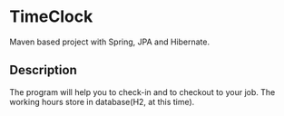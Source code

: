 # TimeClock
Maven based project with Spring, JPA and Hibernate. 

## Description
<p>The program will help you to check-in and to checkout to your job. The working hours store in database(H2, at this time).
